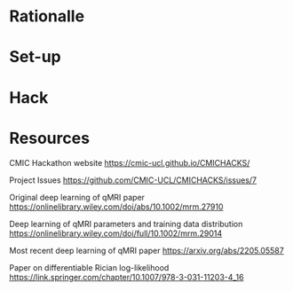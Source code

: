 # Rationalle

# Set-up

# Hack 

# Resources

CMIC Hackathon website
https://cmic-ucl.github.io/CMICHACKS/

Project Issues
https://github.com/CMIC-UCL/CMICHACKS/issues/7

Original deep learning of qMRI paper
https://onlinelibrary.wiley.com/doi/abs/10.1002/mrm.27910

Deep learning of qMRI parameters and training data distribution
https://onlinelibrary.wiley.com/doi/full/10.1002/mrm.29014

Most recent deep learning of qMRI paper 
https://arxiv.org/abs/2205.05587

Paper on differentiable Rician log-likelihood
https://link.springer.com/chapter/10.1007/978-3-031-11203-4_16


